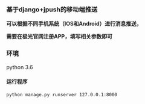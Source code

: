 ### 基于django+jpush的移动端推送

**可以根据不同手机系统（IOS和Android）进行消息推送，**

**需要在极光官网注册APP，填写相关参数即可**

### 环境 ###

python 3.6

#### 运行程序

`python manage.py runserver 127.0.0.1:8000`

